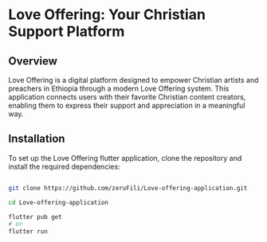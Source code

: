 
# Love Offering: Your Christian Support Platform
## Overview
Love Offering is a digital platform designed to empower Christian artists and preachers in Ethiopia through a modern Love Offering system.
This application connects users with their favorite Christian content creators, enabling them to express their support and 
appreciation in a meaningful way.

## Installation
To set up the Love Offering flutter application, clone the repository and install the required dependencies:


```bash

git clone https://github.com/zeruFili/Love-offering-application.git 

cd Love-offering-application

flutter pub get
# or
flutter run
